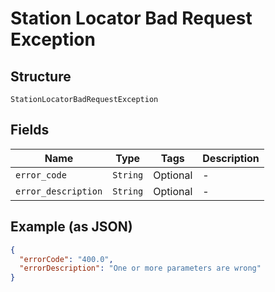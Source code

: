 
# Station Locator Bad Request Exception

## Structure

`StationLocatorBadRequestException`

## Fields

| Name | Type | Tags | Description |
|  --- | --- | --- | --- |
| `error_code` | `String` | Optional | - |
| `error_description` | `String` | Optional | - |

## Example (as JSON)

```json
{
  "errorCode": "400.0",
  "errorDescription": "One or more parameters are wrong"
}
```

